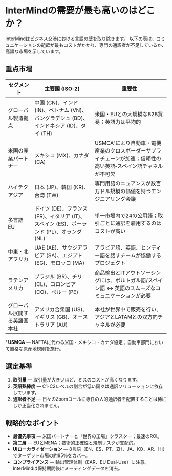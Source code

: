 # InterMindの需要が最も高いのはどこか？

InterMindはビジネス交渉における言語の壁を取り除きます。
以下の表は、コミュニケーションの齟齬が最もコストがかかり、専門の通訳者が不足しているか、高額な市場を示しています。

## 重点市場

| セグメント | 主要国 (ISO‑2) | 重要性 |
| -------------------------------------- | ------------------------------------------------------------------------------------ | --------------------------------------------------------------------------------------------------------------- |
| グローバル製造拠点 | 中国 (CN)、インド (IN)、ベトナム (VN)、バングラデシュ (BD)、インドネシア (ID)、タイ (TH) | 米国・EUとの大規模なB2B貿易；英語力は平均的 |
| 米国の産業パートナー | メキシコ (MX)、カナダ (CA) | USMCA¹により自動車・電機産業のクロスボーダーサプライチェーンが加速；信頼性の高い英語‑スペイン語チャネルが不可欠 |
| ハイテクアジア | 日本 (JP)、韓国 (KR)、台湾 (TW) | 専門用語のニュアンスが数百万ドル規模の価値を持つエンジニアリング会議 |
| 多言語EU | ドイツ (DE)、フランス (FR)、イタリア (IT)、スペイン (ES)、ポーランド (PL)、オランダ (NL) | 単一市場内で24の公用語；取引ごとに通訳を雇用するのはコストが高い |
| 中東・北アフリカ | UAE (AE)、サウジアラビア (SA)、エジプト (EG)、モロッコ (MA) | アラビア語、英語、ヒンディー語を話すチームが協働するプロジェクト |
| ラテンアメリカ | ブラジル (BR)、チリ (CL)、コロンビア (CO)、ペルー (PE) | 商品輸出とITアウトソーシングには、ポルトガル語/スペイン語 ↔ 英語のスムーズなコミュニケーションが必要 |
| グローバル展開する英語圏本社 | アメリカ合衆国 (US)、イギリス (GB)、オーストラリア (AU) | 本社が世界中で販売を行い、アジアとLATAMとの双方向チャネルが必要 |

¹ **USMCA** — NAFTAに代わる米国・メキシコ・カナダ協定；自動車部門において厳格な原産地規則を施行。

## 選定基準

1. **取引量** — 取引量が大きいほど、ミスのコストが高くなります。
2. **英語熟練度** — C1-C2レベルの割合が低い国々は通訳ソリューションに依存しています。
3. **通訳者不足** — 日々のZoomコールに専任の人的通訳者を配置することは稀にしか正当化されません。

## 戦略的なポイント

- **最優先事項** — 米国パートナーと「世界の工場」クラスター；最速のROI。
- **第二層** — EUとMENA；技術的正確性と規制リスクが支配的。
- **UIローカライゼーション** — 8言語（EN、ES、PT、ZH、JA、KO、AR、HI）でターゲット市場の約85％をカバー。
- **コンプライアンス** — 輸出管理体制（EAR、EU Dual‑Use）に注意。InterMindは保持期間後にミーティングデータを消去。